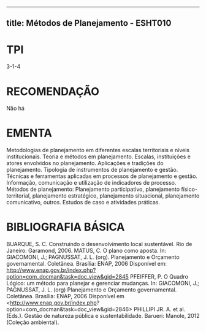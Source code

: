 
---
title: Métodos de Planejamento - ESHT010 
---

# TPI

3-1-4

# RECOMENDAÇÃO

Não há

# EMENTA

Metodologias de planejamento em diferentes escalas territoriais e níveis institucionais. Teoria e métodos em planejamento. Escalas, instituições e atores envolvidos no planejamento. Aplicações e tradições do planejamento. Tipologia de instrumentos de planejamento e gestão. Técnicas e ferramentas aplicadas em processos de planejamento e gestão. Informação, comunicação e utilização de indicadores de processo. Métodos de planejamento: Planejamento participativo, planejamento físico-territorial, planejamento estratégico, planejamento situacional, planejamento comunicativo, outros. Estudos de caso e atividades práticas.

# BIBLIOGRAFIA BÁSICA

BUARQUE, S. C. Construindo o desenvolvimento local sustentável. Rio de Janeiro: Garamond, 2006.
MATUS, C. O plano como aposta. In: GIACOMONI, J.; PAGNUSSAT, J. L. (org). Planejamento e Orçamento governamental. Coletânea. Brasília: ENAP, 2006 Disponível em: <http://www.enap.gov.br/index.php?option=com_docman&task=doc_view&gid=2845>
PFEIFFER, P. O Quadro Lógico: um método para planejar e gerenciar mudanças. In: GIACOMONI, J.; PAGNUSSAT, J. L. (org) Planejamento e Orçamento governamental. Coletânea. Brasília: ENAP, 2006 Disponível em <http://www.enap.gov.br/index.php? option=com_docman&task=doc_view&gid=2846>
PHILLIPI JR. A. et al. (Eds.). Gestão de natureza pública e sustentabilidade. Barueri: Manole, 2012 (Coleção ambiental).
        